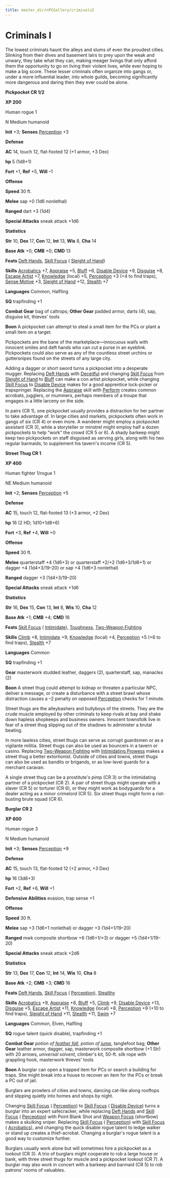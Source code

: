 ```yaml
---
title: master_dir/nPCGallery/criminalsI
---
```

# Criminals I

The lowest criminals haunt the alleys and slums of even the proudest cities. Slinking from their dives and basement lairs to prey upon the weak and unwary, they take what they can, making meager livings that only afford them the opportunity to go on living their violent lives, while ever hoping to make a big score. These lesser criminals often organize into gangs or, under a more influential leader, into whole guilds, becoming significantly more dangerous and daring then they ever could be alone.

**Pickpocket CR 1/2**

**XP 200**

Human rogue 1

N Medium humanoid

**Init** +3; **Senses** [Perception](../../skill_dir/perception#_perception) +3

**Defense**

**AC** 14, touch 12, flat-footed 12 (+1 armor, +3 Dex)

**hp** 5 (1d8+1)

**Fort** +1, **Ref** +5, **Will** –1

**Offense**

**Speed** 30 ft.

**Melee** sap +0 (1d6 nonlethal)

**Ranged** dart +3 (1d4)

**Special Attacks** sneak attack +1d6

**Statistics**

**Str** 10, **Dex** 17, **Con** 12, **Int** 13, **Wis** 8, **Cha** 14

**Base Atk** +0; **CMB** +0; **CMD** 13

**Feats** [Deft Hands](../../feats#_deft-hands), [Skill Focus](../../feats#_skill-focus) ( [Sleight of Hand](../../skill_dir/sleightOfHand#_sleight-of-hand))

**Skills** [Acrobatics](../../skill_dir/acrobatics#_acrobatics) +7, [Appraise](../../skill_dir/appraise#_appraise) +5, [Bluff](../../skill_dir/bluff#_bluff) +6, [Disable Device](../../skill_dir/disableDevice#_disable-device) +9, [Disguise](../../skill_dir/disguise#_disguise) +8, [Escape Artist](../../skill_dir/escapeArtist#_escape-artist) +7, [Knowledge](../../skill_dir/knowledge#_knowledge) (local) +5, [Perception](../../skill_dir/perception#_perception) +3 (+4 to find traps), [Sense Motive](../../skill_dir/senseMotive#_sense-motive) +3, [Sleight of Hand](../../skill_dir/sleightOfHand#_sleight-of-hand) +12, [Stealth](../../skill_dir/stealth#_stealth) +7

**Languages** Common, Halfling

**SQ** trapfinding +1

**Combat Gear** bag of caltrops; **Other Gear** padded armor, darts (4), sap, disguise kit, thieves' tools

**Boon** A pickpocket can attempt to steal a small item for the PCs or plant a small item on a target.

Pickpockets are the bane of the marketplace—innocuous waifs with innocent smiles and deft hands who can cut a purse in an eyeblink. Pickpockets could also serve as any of the countless street urchins or guttersnipes found on the streets of any large city.

Adding a dagger or short sword turns a pickpocket into a desperate mugger. Replacing [Deft Hands](../../feats#_deft-hands) with [Deceitful](../../feats#_deceitful) and changing [Skill Focus](../../feats#_skill-focus) from [Sleight of Hand](../../skill_dir/sleightOfHand#_sleight-of-hand) to [Bluff](../../skill_dir/bluff#_bluff) can make a con artist pickpocket, while changing [Skill Focus](../../feats#_skill-focus) to [Disable Device](../../skill_dir/disableDevice#_disable-device) makes for a good apprentice lock-picker or trapspringer. Replacing the [Appraise](../../skill_dir/appraise#_appraise) skill with [Perform](../../skill_dir/perform#_perform) creates common acrobats, jugglers, or mummers, perhaps members of a troupe that engages in a little larceny on the side.

In pairs (CR 1), one pickpocket usually provides a distraction for her partner to take advantage of. In large cities and markets, pickpockets often work in gangs of six (CR 4) or even more. A wanderer might employ a pickpocket assistant (CR 3), while a storyteller or minstrel might employ half a dozen pickpockets to help “work” the crowd (CR 5 or 6). A shady barkeep might keep two pickpockets on staff disguised as serving girls, along with his two regular barmaids, to supplement his tavern's income (CR 5).

**Street Thug CR 1**

**XP 400**

Human fighter 1/rogue 1

NE Medium humanoid

**Init** +2; **Senses** [Perception](../../skill_dir/perception#_perception) +5

**Defense**

**AC** 15, touch 12, flat-footed 13 (+3 armor, +2 Dex)

**hp** 16 (2 HD; 1d10+1d8+6)

**Fort** +3, **Ref** +4, **Will** +0

**Offense**

**Speed** 30 ft.

**Melee** quarterstaff +4 (1d6+3) or quarterstaff +2/+2 (1d6+3/1d6+1) or dagger +4 (1d4+3/19–20) or sap +4 (1d6+3 nonlethal)

**Ranged** dagger +3 (1d4+3/19–20)

**Special Attacks** sneak attack +1d6

**Statistics**

**Str** 16, **Dex** 15, **Con** 13, **Int** 8, **Wis** 10, **Cha** 12

**Base Atk** +1; **CMB** +4; **CMD** 16

**Feats** [Skill Focus](../../feats#_skill-focus) ( [Intimidate](../../skill_dir/intimidate#_intimidate)), [Toughness](../../feats#_toughness), [Two-Weapon Fighting](../../feats#_two-weapon-fighting)

**Skills** [Climb](../../skill_dir/climb#_climb) +8, [Intimidate](../../skill_dir/intimidate#_intimidate) +9, [Knowledge](../../skill_dir/knowledge#_knowledge) (local) +4, [Perception](../../skill_dir/perception#_perception) +5 (+6 to find traps), [Stealth](../../skill_dir/stealth#_stealth) +7

**Languages** Common

**SQ** trapfinding +1

**Gear** masterwork studded leather, daggers (2), quarterstaff, sap, manacles (2)

**Boon** A street thug could attempt to kidnap or threaten a particular NPC, deliver a message, or create a disturbance with a street brawl whose distraction causes a –2 penalty on opposed [Perception](../../skill_dir/perception#_perception) checks for 1 minute.

Street thugs are the alleybashers and bullyboys of the streets. They are the crude muscle employed by other criminals to keep rivals at bay and shake down hapless shopkeeps and business owners. Innocent townsfolk live in fear of a street thug slipping out of the shadows to administer a brutal beating.

In more lawless cities, street thugs can serve as corrupt guardsmen or as a vigilante militia. Street thugs can also be used as bouncers in a tavern or casino. Replacing [Two-Weapon Fighting](../../feats#_two-weapon-fighting) with [Intimidating Prowess](../../feats#_intimidating-prowess) makes a street thug a better extortionist. Outside of cities and towns, street thugs can also be used as bandits or brigands, or as low-level guards for a merchant caravan.

A single street thug can be a prostitute's pimp (CR 3) or the intimidating partner of a pickpocket (CR 2). A pair of street thugs might operate with a slaver (CR 5) or torturer (CR 6), or they might work as bodyguards for a dealer acting as a minor crimelord (CR 5). Six street thugs might form a riot-busting brute squad (CR 6).

**Burglar CR 2**

**XP 600**

Human rogue 3

N Medium humanoid

**Init** +3; **Senses** [Perception](../../skill_dir/perception#_perception) +9

**Defense**

**AC** 15, touch 13, flat-footed 12 (+2 armor, +3 Dex)

**hp** 16 (3d8+3)

**Fort** +2, **Ref** +6, **Will** +1

**Defensive Abilities** evasion, trap sense +1

**Offense**

**Speed** 30 ft.

**Melee** sap +3 (1d6+1 nonlethal) or dagger +3 (1d4+1/19–20)

**Ranged** mwk composite shortbow +6 (1d6+1/×3) or dagger +5 (1d4+1/19–20)

**Special Attacks** sneak attack +2d6

**Statistics**

**Str** 13, **Dex** 17, **Con** 12, **Int** 14, **Wis** 10, **Cha** 8

**Base Atk** +2; **CMB** +3; **CMD** 16

**Feats** [Deft Hands](../../feats#_deft-hands), [Skill Focus](../../feats#_skill-focus) ( [Perception](../../skill_dir/perception#_perception)), [Stealthy](../../feats#_stealthy)

**Skills** [Acrobatics](../../skill_dir/acrobatics#_acrobatics) +9, [Appraise](../../skill_dir/appraise#_appraise) +8, [Bluff](../../skill_dir/bluff#_bluff) +5, [Climb](../../skill_dir/climb#_climb) +9, [Disable Device](../../skill_dir/disableDevice#_disable-device) +13, [Disguise](../../skill_dir/disguise#_disguise) +5, [Escape Artist](../../skill_dir/escapeArtist#_escape-artist) +11, [Knowledge](../../skill_dir/knowledge#_knowledge) (local) +8, [Perception](../../skill_dir/perception#_perception) +9 (+10 to find traps), [Sleight of Hand](../../skill_dir/sleightOfHand#_sleight-of-hand) +11, [Stealth](../../skill_dir/stealth#_stealth) +11, [Swim](../../skill_dir/swim#_swim) +7

**Languages** Common, Elven, Halfling

**SQ** rogue talent (quick disable), trapfinding +1

**Combat Gear** _potion of [feather fall](../../spell_dir/featherFall#_feather-fall)_, _potion of [jump](../../spell_dir/jump#_jump)_, tanglefoot bag; **Other Gear** leather armor, dagger, sap, masterwork composite shortbow (+1 Str) with 20 arrows, _universal solvent_, climber's kit, 50-ft. silk rope with grappling hook, masterwork thieves' tools

**Boon** A burglar can open a trapped item for PCs or search a building for traps. She might break into a house to recover an item for the PCs or break a PC out of jail.

Burglars are prowlers of cities and towns, dancing cat-like along rooftops and slipping quietly into homes and shops by night.

Changing [Skill Focus](../../feats#_skill-focus) ( [Perception](../../skill_dir/perception#_perception)) to [Skill Focus](../../feats#_skill-focus) ( [Disable Device](../../skill_dir/disableDevice#_disable-device)) turns a burglar into an expert safecracker, while replacing [Deft Hands](../../feats#_deft-hands) and [Skill Focus](../../feats#_skill-focus) ( [Perception](../../skill_dir/perception#_perception)) with Point Blank Shot and [Weapon Focus](../../feats#_weapon-focus) (shortbow) makes a skulking sniper. Replacing [Skill Focus](../../feats#_skill-focus) ( [Perception](../../skill_dir/perception#_perception)) with [Skill Focus](../../feats#_skill-focus) ( [Acrobatics](../../skill_dir/acrobatics#_acrobatics)), and changing the quick disable rogue talent to ledge walker or stand up creates a thief-acrobat. Changing a burglar's rogue talent is a good way to customize further.

Burglars usually work alone but will sometimes hire a pickpocket as a lookout (CR 3). A trio of burglars might cooperate to rob a large house or bank, with three street thugs for muscle and a pickpocket lookout (CR 7). A burglar may also work in concert with a barkeep and barmaid (CR 5) to rob patrons' rooms of valuables.

